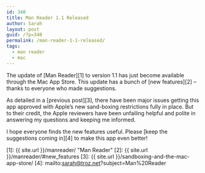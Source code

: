 ```yaml
---
id: 340
title: Man Reader 1.1 Released
author: Sarah
layout: post
guid: /?p=340
permalink: /man-reader-1-1-released/
tags:
  - man reader
  - mac
---
```

The update of [Man Reader][1] to version 1.1 has just become available through the Mac App Store. This update has a bunch of [new features][2] &#8211; thanks to everyone who made suggestions.

As detailed in a [previous post][3], there have been major issues getting this app approved with Apple&#8217;s new sand-boxing restrictions fully in place. But to their credit, the Apple reviewers have been unfailing helpful and polite in answering my questions and keeping me informed.

I hope everyone finds the new features useful. Please [keep the suggestions coming in][4] to make this app even better!

 [1]: {{ site.url }}/manreader/ "Man Reader"
 [2]: {{ site.url }}/manreader/#new_features
 [3]: {{ site.url }}/sandboxing-and-the-mac-app-store/
 [4]: mailto:sarah@troz.net?subject=Man%20Reader
